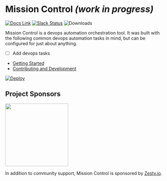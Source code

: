 # Mission Control *(work in progress)*

[![Docs Link](https://img.shields.io/badge/style-spacerace.io-blue.svg?style=flat&label=docs)](http://spacerace.io/mission-control/docs)
[![Slack Status](https://space-race-slackin.herokuapp.com/badge.svg)](https://space-race-slackin.herokuapp.com/)
![Downloads](https://img.shields.io/npm/dt/mc-core.svg)

Mission Control is a devops automation orchestration tool. It was built with the following common devops automation tasks in mind, but can be configured for just about anything.

- [ ] Add devops tasks
- [Getting Started](http://spacerace.io/mission-control/docs/getting-started.html)
- [Contributing and Development](http://spacerace.io/mission-control/docs/development-overview.html) 

[![Deploy](https://www.herokucdn.com/deploy/button.png)](https://heroku.com/deploy?template=https://github.com/space-race/mission-control)

## Project Sponsors

<a href="https://zesty.io/"><img src="https://fbf56f835d33bd8bc504-cff7e400cdf7c031ff211f0b43d08e1e.ssl.cf2.rackcdn.com/or-zesty-io-brand1.png" width="200"/></a>

In addition to community support, Mission Control is sponsored by [Zesty.io](https://zesty.io/).
